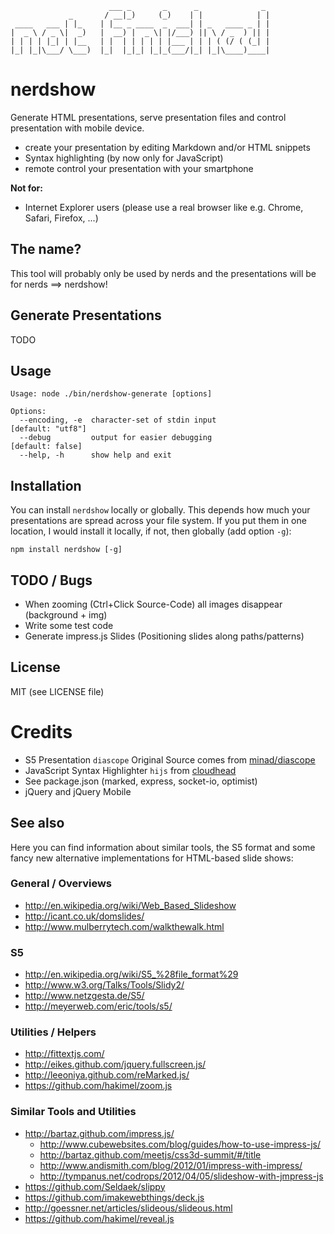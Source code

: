 ```text
                      ___ _       _      _              _
             _       / __|_)     (_)    | |            | |
 ____   ___ | |_    | |__ _ ____  _  ___| | _   ____ _ | |
|  _ \ / _ \|  _)   |  __) |  _ \| |/___) || \ / _  ) || |
| | | | |_| | |__   | |  | | | | | |___ | | | ( (/ ( (_| |
|_| |_|\___/ \___)  |_|  |_|_| |_|_(___/|_| |_|\____)____|

```

# nerdshow

Generate HTML presentations, serve presentation files and control presentation with mobile device.

 * create your presentation by editing Markdown and/or HTML snippets
 * Syntax highlighting (by now only for JavaScript)
 * remote control your presentation with your smartphone

**Not for:**
 * Internet Explorer users (please use a real browser like e.g. Chrome, Safari, Firefox, ...)

## The name?

This tool will probably only be used by nerds and the presentations will be for nerds ==> nerdshow!

## Generate Presentations

TODO

## Usage

```
Usage: node ./bin/nerdshow-generate [options]

Options:
  --encoding, -e  character-set of stdin input                 [default: "utf8"]
  --debug         output for easier debugging                  [default: false]
  --help, -h      show help and exit
```

## Installation

You can install `nerdshow` locally or globally. This depends how much your presentations are spread across your
file system. If you put them in one location, I would install it locally, if not, then globally (add option `-g`):

    npm install nerdshow [-g]

## TODO / Bugs

  * When zooming (Ctrl+Click Source-Code) all images disappear (background + img)
  * Write some test code
  * Generate impress.js Slides (Positioning slides along paths/patterns)

## License

MIT (see LICENSE file)

# Credits

  * S5 Presentation `diascope` Original Source comes from [minad/diascope](https://github.com/minad/diascope)
  * JavaScript Syntax Highlighter `hijs` from [cloudhead](http://cloudhead.io/)
  * See package.json (marked, express, socket-io, optimist)
  * jQuery and jQuery Mobile

## See also

Here you can find information about similar tools, the S5 format and some fancy new alternative implementations for
HTML-based slide shows:

### General / Overviews ###

  * <http://en.wikipedia.org/wiki/Web_Based_Slideshow>
  * <http://icant.co.uk/domslides/>
  * <http://www.mulberrytech.com/walkthewalk.html>

### S5 ###

  * <http://en.wikipedia.org/wiki/S5_%28file_format%29>
  * <http://www.w3.org/Talks/Tools/Slidy2/>
  * <http://www.netzgesta.de/S5/>
  * <http://meyerweb.com/eric/tools/s5/>

### Utilities / Helpers ###

  * <http://fittextjs.com/>
  * <http://eikes.github.com/jquery.fullscreen.js/>
  * <http://leeoniya.github.com/reMarked.js/>
  * <https://github.com/hakimel/zoom.js>

### Similar Tools and Utilities ###

  * <http://bartaz.github.com/impress.js/>
    * <http://www.cubewebsites.com/blog/guides/how-to-use-impress-js/>
    * <http://bartaz.github.com/meetjs/css3d-summit/#/title>
    * <http://www.andismith.com/blog/2012/01/impress-with-impress/>
    * <http://tympanus.net/codrops/2012/04/05/slideshow-with-jmpress-js>
  * <https://github.com/Seldaek/slippy>
  * <https://github.com/imakewebthings/deck.js>
  * <http://goessner.net/articles/slideous/slideous.html>
  * <https://github.com/hakimel/reveal.js>
